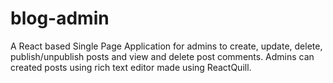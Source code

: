 # blog-admin

A React based Single Page Application for admins to create, update, delete, publish/unpublish posts and view and delete post comments. Admins can created posts using rich text editor made using ReactQuill.
